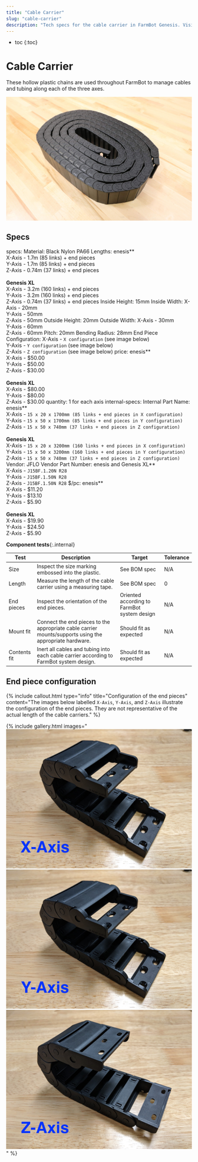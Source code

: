 ```yaml
---
title: "Cable Carrier"
slug: "cable-carrier"
description: "Tech specs for the cable carrier in FarmBot Genesis. Visit [our shop](http://shop.farm.bot) to purchase parts."
---
```


* toc
{:toc}

# Cable Carrier

These hollow plastic chains are used throughout FarmBot to manage cables and tubing along each of the three axes.

![Cable Carrier](_images/cable_carrier.jpg)

## Specs

specs:
  Material: Black Nylon PA66
  Lengths: enesis**<br>X-Axis - 1.7m (85 links) + end pieces<br>Y-Axis - 1.7m (85 links) + end pieces<br>Z-Axis - 0.74m (37 links) + end pieces<br><br>**Genesis XL**<br>X-Axis - 3.2m (160 links) + end pieces<br>Y-Axis - 3.2m (160 links) + end pieces<br>Z-Axis - 0.74m (37 links) + end pieces
  Inside Height: 15mm
  Inside Width: X-Axis - 20mm<br>Y-Axis - 50mm<br>Z-Axis - 50mm
  Outside Height: 20mm
  Outside Width: X-Axis - 30mm<br>Y-Axis - 60mm<br>Z-Axis - 60mm
  Pitch: 20mm
  Bending Radius: 28mm
  End Piece Configuration: X-Axis - `X configuration` (see image below)<br>Y-Axis - `Y configuration` (see image below)<br>Z-Axis - `Z configuration` (see image below)
price: enesis**<br>X-Axis - $50.00<br>Y-Axis - $50.00<br>Z-Axis - $30.00<br><br>**Genesis XL**<br>X-Axis - $80.00<br>Y-Axis - $80.00<br>Z-Axis - $30.00
quantity: 1 for each axis
internal-specs:
  Internal Part Name: enesis**<br>X-Axis - `15 x 20 x 1700mm (85 links + end pieces in X configuration)`<br>Y-Axis - `15 x 50 x 1700mm (85 links + end pieces in Y configuration)`<br>Z-Axis - `15 x 50 x 740mm (37 links + end pieces in Z configuration)`<br><br>**Genesis XL**<br>X-Axis - `15 x 20 x 3200mm (160 links + end pieces in X configuration)`<br>Y-Axis - `15 x 50 x 3200mm (160 links + end pieces in Y configuration)`<br>Z-Axis - `15 x 50 x 740mm (37 links + end pieces in Z configuration)`
  Vendor: JFLO
  Vendor Part Number: enesis and Genesis XL**<br>X-Axis - `J15BF.1.20N R28`<br>Y-Axis - `J15BF.1.50N R28`<br>Z-Axis - `J15BF.1.50N R28`
  $/pc: enesis**<br>X-Axis - $11.20<br>Y-Axis - $13.10<br>Z-Axis - $5.90<br><br>**Genesis XL**<br>X-Axis - $19.90<br>Y-Axis - $24.50<br>Z-Axis - $5.90

**Component tests**{:.internal}

|Test         |Description  |Target       |Tolerance    |
|-------------|-------------|-------------|-------------|
|Size         |Inspect the size marking embossed into the plastic.|See BOM spec|N/A
|Length       |Measure the length of the cable carrier using a measuring tape.|See BOM spec|0
|End pieces   |Inspect the orientation of the end pieces.|Oriented according to FarmBot system design|N/A
|Mount fit    |Connect the end pieces to the appropriate cable carrier mounts/supports using the appropriate hardware.|Should fit as expected|N/A
|Contents fit |Inert all cables and tubing into each cable carrier according to FarmBot system design.|Should fit as expected|N/A

## End piece configuration

{%
include callout.html
type="info"
title="Configuration of the end pieces"
content="The images below labelled `X-Axis`, `Y-Axis`, and `Z-Axis` illustrate the configuration of the end pieces. They are not representative of the actual length of the cable carriers."
%}

{% include gallery.html images="
![End pieces configuration - X](_images/cable_carrier_end_piece_configuration_x.jpg)
![End pieces configuration - Y](_images/cable_carrier_end_piece_configuration_y.jpg)
![End pieces configuration - Z](_images/cable_carrier_end_piece_configuration_z.jpg)
" %}